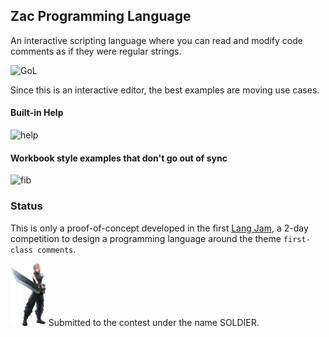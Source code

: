 ## Zac Programming Language
An interactive scripting language where you can read and modify code comments as if they were regular strings.

![GoL](.README_assets/GoL.gif)

Since this is an interactive editor, the best examples are moving use cases.
#### Built-in Help
![help](.README_assets/help.gif)
#### Workbook style examples that don't go out of sync
![fib](.README_assets/fib.gif)
### Status
This is only a proof-of-concept developed in the first [Lang Jam](langjam/langjam), a 2-day competition to design a programming language around the theme `first-class comments`.

<img src=".README_assets/firstclass.png" height="100px">
Submitted to the contest under the name SOLDIER.
